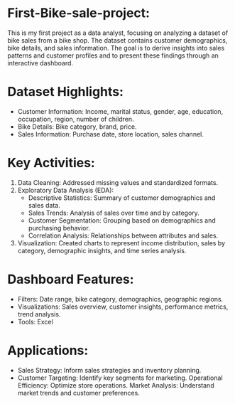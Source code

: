 # First-Bike-sale-project:
This is my first project as a data analyst, focusing on analyzing a dataset of bike sales from a bike shop. The dataset contains customer demographics, bike details, and sales information. The goal is to derive insights into sales patterns and customer profiles and to present these findings through an interactive dashboard.

# Dataset Highlights:

- Customer Information: Income, marital status, gender, age, education, occupation, region, number of children.
- Bike Details: Bike category, brand, price.
- Sales Information: Purchase date, store location, sales channel.

# Key Activities:

1. Data Cleaning: Addressed missing values and standardized formats.
2. Exploratory Data Analysis (EDA):
   - Descriptive Statistics: Summary of customer demographics and sales data.
   - Sales Trends: Analysis of sales over time and by category.
   - Customer Segmentation: Grouping based on demographics and purchasing behavior.
   - Correlation Analysis: Relationships between attributes and sales.
3.  Visualization: Created charts to represent income distribution, sales by category, demographic insights, and time series analysis.

# Dashboard Features:

 - Filters: Date range, bike category, demographics, geographic regions.
- Visualizations: Sales overview, customer insights, performance metrics, trend analysis.
- Tools: Excel

# Applications:

- Sales Strategy: Inform sales strategies and inventory planning.
- Customer Targeting: Identify key segments for marketing.
Operational Efficiency: Optimize store operations.
Market Analysis: Understand market trends and customer preferences.
